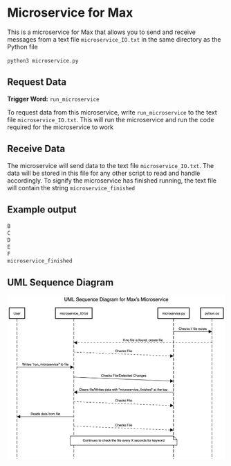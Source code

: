 # Microservice for Max

This is a microservice for Max that allows you to send and receive messages from a text file `microservice_IO.txt` in 
the same directory as the Python file

`python3 microservice.py`

## Request Data
**Trigger Word:** `run_microservice`

To request data from this microservice, write `run_microservice` to the text file `microservice_IO.txt`.
This will run the microservice and run the code required for the microservice to work

## Receive Data
The microservice will send data to the text file `microservice_IO.txt`.
The data will be stored in this file for any other script to read and handle accordingly.
To signify the microservice has finished running, the text file will contain the string `microservice_finished`

## Example output
````
B
C
D
E
F
microservice_finished
````

## UML Sequence Diagram
![UML.png](images/UML.png)